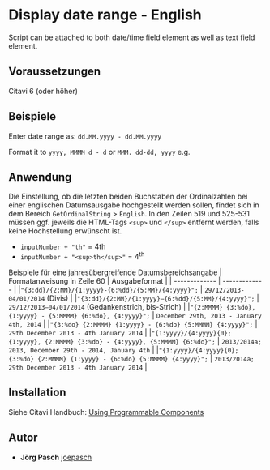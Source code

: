 # Display date range - English

Script can be attached to both date/time field element as well as text field element.

## Voraussetzungen
Citavi 6 (oder höher)

## Beispiele
Enter date range as: `dd.MM.yyyy - dd.MM.yyyy`

Format it to `yyyy, MMMM d - d` or `MMM. dd-dd, yyyy` e.g.

## Anwendung

Die Einstellung, ob die letzten beiden Buchstaben der Ordinalzahlen bei einer englischen Datumsausgabe hochgestellt werden sollen,  findet sich in dem Bereich `GetOrdinalString` > `English`. In den Zeilen 519 und 525-531 müssen ggf. jeweils die HTML-Tags `<sup>` und `</sup>` entfernt werden, falls keine Hochstellung erwünscht ist.
- `inputNumber + "th"` = 4th
- `inputNumber + "<sup>th</sup>"` = 4<sup>th</sup>


Beispiele für eine jahresübergreifende Datumsbereichsangabe
| Formatanweisung in Zeile 60 | Ausgabeformat |
| ------------- | ------------- |
|`"{3:dd}/{2:MM}/{1:yyyy}-{6:%dd}/{5:MM}/{4:yyyy}";` | `29/12/2013-04/01/2014` (Divis) |
|`"{3:dd}/{2:MM}/{1:yyyy}–{6:%dd}/{5:MM}/{4:yyyy}";` | `29/12/2013–04/01/2014` (Gedankenstrich, bis-Strich) |
|`"{2:MMMM} {3:%do}, {1:yyyy} - {5:MMMM} {6:%do}, {4:yyyy}";`	| `December 29th, 2013 - January 4th, 2014` |
|`"{3:%do} {2:MMMM} {1:yyyy} - {6:%do} {5:MMMM} {4:yyyy}";`	| `29th December 2013 - 4th January 2014` |
|`"{1:yyyy}/{4:yyyy}{0}; {1:yyyy}, {2:MMMM} {3:%do} - {4:yyyy}, {5:MMMM} {6:%do}";`	| `2013/2014a; 2013, December 29th - 2014, January 4th` |
|`"{1:yyyy}/{4:yyyy}{0}; {3:%do} {2:MMMM} {1:yyyy} - {6:%do} {5:MMMM} {4:yyyy}";`	| `2013/2014a; 29th December 2013 - 4th January 2014` |

## Installation
Siehe Citavi Handbuch: [Using Programmable Components](https://www.citavi.com/programmable_components)

## Autor

* **Jörg Pasch** [joepasch](https://github.com/joepasch)
